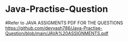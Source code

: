 # Java-Practise-Question
#Refer to JAVA ASSIGMENTS PDF FOR THE QUESTIONS
https://github.com/devyash786/Java-Practise-Question/blob/main/JAVA%20ASSIGNMENTS.pdf
